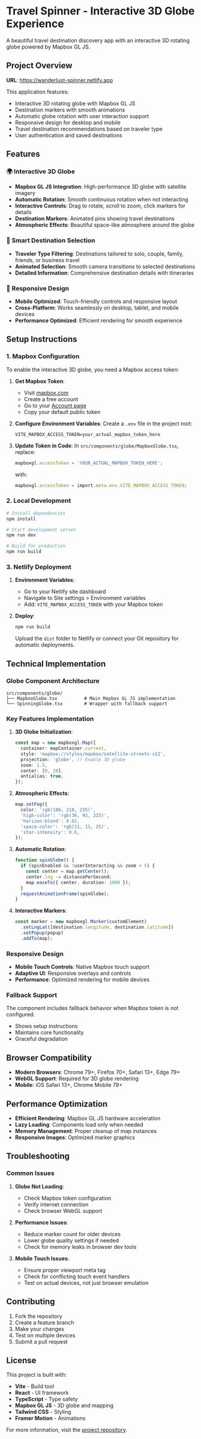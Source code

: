 # Travel Spinner - Interactive 3D Globe Experience

A beautiful travel destination discovery app with an interactive 3D rotating globe powered by Mapbox GL JS.

## Project Overview

**URL**: https://wanderlust-spinner.netlify.app

This application features:
- Interactive 3D rotating globe with Mapbox GL JS
- Destination markers with smooth animations
- Automatic globe rotation with user interaction support
- Responsive design for desktop and mobile
- Travel destination recommendations based on traveler type
- User authentication and saved destinations

## Features

### 🌍 Interactive 3D Globe
- **Mapbox GL JS Integration**: High-performance 3D globe with satellite imagery
- **Automatic Rotation**: Smooth continuous rotation when not interacting
- **Interactive Controls**: Drag to rotate, scroll to zoom, click markers for details
- **Destination Markers**: Animated pins showing travel destinations
- **Atmospheric Effects**: Beautiful space-like atmosphere around the globe

### 🎯 Smart Destination Selection
- **Traveler Type Filtering**: Destinations tailored to solo, couple, family, friends, or business travel
- **Animated Selection**: Smooth camera transitions to selected destinations
- **Detailed Information**: Comprehensive destination details with itineraries

### 📱 Responsive Design
- **Mobile Optimized**: Touch-friendly controls and responsive layout
- **Cross-Platform**: Works seamlessly on desktop, tablet, and mobile devices
- **Performance Optimized**: Efficient rendering for smooth experience

## Setup Instructions

### 1. Mapbox Configuration

To enable the interactive 3D globe, you need a Mapbox access token:

1. **Get Mapbox Token**:
   - Visit [mapbox.com](https://www.mapbox.com/)
   - Create a free account
   - Go to your [Account page](https://account.mapbox.com/)
   - Copy your default public token

2. **Configure Environment Variables**:
   Create a `.env` file in the project root:
   ```env
   VITE_MAPBOX_ACCESS_TOKEN=your_actual_mapbox_token_here
   ```

3. **Update Token in Code**:
   In `src/components/globe/MapboxGlobe.tsx`, replace:
   ```typescript
   mapboxgl.accessToken = 'YOUR_ACTUAL_MAPBOX_TOKEN_HERE';
   ```
   with:
   ```typescript
   mapboxgl.accessToken = import.meta.env.VITE_MAPBOX_ACCESS_TOKEN;
   ```

### 2. Local Development

```bash
# Install dependencies
npm install

# Start development server
npm run dev

# Build for production
npm run build
```

### 3. Netlify Deployment

1. **Environment Variables**:
   - Go to your Netlify site dashboard
   - Navigate to Site settings > Environment variables
   - Add: `VITE_MAPBOX_ACCESS_TOKEN` with your Mapbox token

2. **Deploy**:
   ```bash
   npm run build
   ```
   Upload the `dist` folder to Netlify or connect your Git repository for automatic deployments.

## Technical Implementation

### Globe Component Architecture

```
src/components/globe/
├── MapboxGlobe.tsx          # Main Mapbox GL JS implementation
└── SpinningGlobe.tsx        # Wrapper with fallback support
```

### Key Features Implementation

1. **3D Globe Initialization**:
   ```typescript
   const map = new mapboxgl.Map({
     container: mapContainer.current,
     style: 'mapbox://styles/mapbox/satellite-streets-v12',
     projection: 'globe', // Enable 3D globe
     zoom: 1.5,
     center: [0, 20],
     antialias: true,
   });
   ```

2. **Atmospheric Effects**:
   ```typescript
   map.setFog({
     color: 'rgb(186, 210, 235)',
     'high-color': 'rgb(36, 92, 223)',
     'horizon-blend': 0.02,
     'space-color': 'rgb(11, 11, 25)',
     'star-intensity': 0.6,
   });
   ```

3. **Automatic Rotation**:
   ```typescript
   function spinGlobe() {
     if (spinEnabled && !userInteracting && zoom < 5) {
       const center = map.getCenter();
       center.lng -= distancePerSecond;
       map.easeTo({ center, duration: 1000 });
     }
     requestAnimationFrame(spinGlobe);
   }
   ```

4. **Interactive Markers**:
   ```typescript
   const marker = new mapboxgl.Marker(customElement)
     .setLngLat([destination.longitude, destination.latitude])
     .setPopup(popup)
     .addTo(map);
   ```

### Responsive Design

- **Mobile Touch Controls**: Native Mapbox touch support
- **Adaptive UI**: Responsive overlays and controls
- **Performance**: Optimized rendering for mobile devices

### Fallback Support

The component includes fallback behavior when Mapbox token is not configured:
- Shows setup instructions
- Maintains core functionality
- Graceful degradation

## Browser Compatibility

- **Modern Browsers**: Chrome 79+, Firefox 70+, Safari 13+, Edge 79+
- **WebGL Support**: Required for 3D globe rendering
- **Mobile**: iOS Safari 13+, Chrome Mobile 79+

## Performance Optimization

- **Efficient Rendering**: Mapbox GL JS hardware acceleration
- **Lazy Loading**: Components load only when needed
- **Memory Management**: Proper cleanup of map instances
- **Responsive Images**: Optimized marker graphics

## Troubleshooting

### Common Issues

1. **Globe Not Loading**:
   - Check Mapbox token configuration
   - Verify internet connection
   - Check browser WebGL support

2. **Performance Issues**:
   - Reduce marker count for older devices
   - Lower globe quality settings if needed
   - Check for memory leaks in browser dev tools

3. **Mobile Touch Issues**:
   - Ensure proper viewport meta tag
   - Check for conflicting touch event handlers
   - Test on actual devices, not just browser emulation

## Contributing

1. Fork the repository
2. Create a feature branch
3. Make your changes
4. Test on multiple devices
5. Submit a pull request

## License

This project is built with:
- **Vite** - Build tool
- **React** - UI framework
- **TypeScript** - Type safety
- **Mapbox GL JS** - 3D globe and mapping
- **Tailwind CSS** - Styling
- **Framer Motion** - Animations

For more information, visit the [project repository](https://github.com/your-repo/travel-spinner).